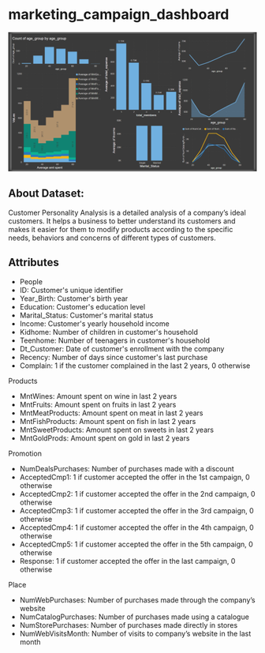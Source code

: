 # marketing_campaign_dashboard
![Home](./marketing_campaign_dashboard.png)

## About Dataset:
Customer Personality Analysis is a detailed analysis of a company’s ideal customers. It helps a business to better understand its customers and makes it easier for them to modify products according to the specific needs, behaviors and concerns of different types of customers.

## Attributes

- People
 - ID: Customer's unique identifier
 - Year_Birth: Customer's birth year
 - Education: Customer's education level
 - Marital_Status: Customer's marital status
 - Income: Customer's yearly household income
 - Kidhome: Number of children in customer's household
 - Teenhome: Number of teenagers in customer's household
 - Dt_Customer: Date of customer's enrollment with the company
 - Recency: Number of days since customer's last purchase
 - Complain: 1 if the customer complained in the last 2 years, 0 otherwise

Products

 - MntWines: Amount spent on wine in last 2 years
 - MntFruits: Amount spent on fruits in last 2 years
 - MntMeatProducts: Amount spent on meat in last 2 years
 - MntFishProducts: Amount spent on fish in last 2 years
 - MntSweetProducts: Amount spent on sweets in last 2 years
 - MntGoldProds: Amount spent on gold in last 2 years

Promotion

 - NumDealsPurchases: Number of purchases made with a discount
 - AcceptedCmp1: 1 if customer accepted the offer in the 1st campaign, 0 otherwise
 - AcceptedCmp2: 1 if customer accepted the offer in the 2nd campaign, 0 otherwise
 - AcceptedCmp3: 1 if customer accepted the offer in the 3rd campaign, 0 otherwise
 - AcceptedCmp4: 1 if customer accepted the offer in the 4th campaign, 0 otherwise
 - AcceptedCmp5: 1 if customer accepted the offer in the 5th campaign, 0 otherwise
 - Response: 1 if customer accepted the offer in the last campaign, 0 otherwise

Place

 - NumWebPurchases: Number of purchases made through the company’s website
 - NumCatalogPurchases: Number of purchases made using a catalogue
 - NumStorePurchases: Number of purchases made directly in stores
 - NumWebVisitsMonth: Number of visits to company’s website in the last month
